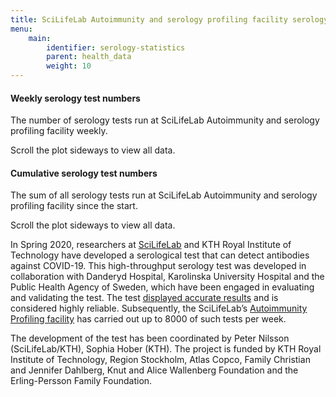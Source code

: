 ```yaml
---
title: SciLifeLab Autoimmunity and serology profiling facility serology test statistics
menu:
    main:
        identifier: serology-statistics
        parent: health_data
        weight: 10
---
```


#### Weekly serology test numbers

The number of serology tests run at SciLifeLab Autoimmunity and serology profiling facility weekly.

<div class="d-lg-none alert alert-info">
  Scroll the plot sideways to view all data.
</div>

<div class="plot_wrapper">
  <div id="bar-chart"></div>
</div>

#### Cumulative serology test numbers

The sum of all serology tests run at SciLifeLab Autoimmunity and serology profiling facility since the start.

<div class="d-lg-none alert alert-info">
  Scroll the plot sideways to view all data.
</div>

<div class="plot_wrapper">
  <div id="cumulative-plot"></div>
</div>

In Spring 2020, researchers at [SciLifeLab](https://scilifelab.se/) and KTH Royal Institute of Technology have developed a serological test that can detect antibodies against COVID-19. This high-throughput serology test was developed in collaboration with Danderyd Hospital, Karolinska University Hospital and the Public Health Agency of Sweden, which have been engaged in evaluating and validating the test. The test [displayed accurate results](https://www.scilifelab.se/covid-19/kaw-program/serology/) and is considered highly reliable. Subsequently, the SciLifeLab’s [Autoimmunity Profiling facility](https://www.scilifelab.se/facilities/autoimmunity-profiling/) has carried out up to 8000 of such tests per week.

The development of the test has been coordinated by Peter Nilsson (SciLifeLab/KTH), Sophia Hober (KTH). The project is funded by KTH Royal Institute of Technology, Region Stockholm, Atlas Copco, Family Christian and Jennifer Dahlberg, Knut and Alice Wallenberg Foundation and the Erling-Persson Family Foundation.

<script src="https://cdn.jsdelivr.net/npm/vega@5.12.1"></script>
<script src="https://cdn.jsdelivr.net/npm/vega-lite@4.12.2"></script>
<script src="https://cdn.jsdelivr.net/npm/vega-embed@6.8.0"></script>

<script src="https://datagraphics.dckube.scilifelab.se/graphic/607cde61c50c4bf8a71eec1ade5e584c.js?id=bar-chart"></script>
<script src="https://datagraphics.dckube.scilifelab.se/graphic/7368d013a61c4961baa4c0a839234d75.js?id=cumulative-plot"></script>
